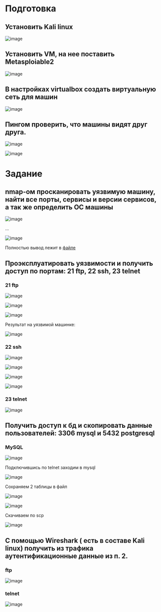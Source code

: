 # Подготовка

## Установить Kali linux

![image](https://github.com/Kcchernikov/information_security/assets/80039707/aaec3217-3394-4951-8c12-a3dd1c65de11)

## Установить VM, на нее поставить Metasploiable2

![image](https://github.com/Kcchernikov/information_security/assets/80039707/9b21ec0e-9995-49ea-9784-b0a1d4821062)

## В настройках virtualbox создать виртуальную сеть для машин

![image](https://github.com/Kcchernikov/information_security/assets/80039707/6010fbb7-fa3e-4d0a-a947-01ea9fae42d6)

## Пингом проверить, что машины видят друг друга.

![image](https://github.com/Kcchernikov/information_security/assets/80039707/78f6b9a7-c6b2-4f77-8a4b-56a79afc2fe9)

![image](https://github.com/Kcchernikov/information_security/assets/80039707/1979e4a9-b079-4345-a618-d8bb72e5e17c)

# Задание

## nmap-ом просканировать уязвимую машину, найти все порты, сервисы и версии сервисов, а так же определить ОС машины

![image](https://github.com/Kcchernikov/information_security/assets/80039707/72dbfd2c-0272-4ab3-946b-c96a24c07375)

...

![image](https://github.com/Kcchernikov/information_security/assets/80039707/8aee2bf7-5c92-4a81-8ecf-5e40961c8634)

Полностью вывод лежит в [файле](https://github.com/Kcchernikov/information_security/blob/main/practise/nmap_result.txt)

## Проэксплуатировать уязвимости и получить доступ по портам: 21 ftp, 22 ssh, 23 telnet

### 21 ftp

![image](https://github.com/Kcchernikov/information_security/assets/80039707/f4705e54-e1b2-4bfb-817d-6b5b973ea1fe)

![image](https://github.com/Kcchernikov/information_security/assets/80039707/d17a5fe7-b14c-4a4d-84ae-c13597084be2)

![image](https://github.com/Kcchernikov/information_security/assets/80039707/de969d82-cbc3-4e6d-9473-33e76e2b0c00)

Результат на уязвимой машинке:

![image](https://github.com/Kcchernikov/information_security/assets/80039707/d8f46be2-60e3-4b20-9ca9-ddd277a6d494)

### 22 ssh

![image](https://github.com/Kcchernikov/information_security/assets/80039707/5865c267-a350-4fa2-ad24-d90c88afbcae)

![image](https://github.com/Kcchernikov/information_security/assets/80039707/de6367a9-8f2d-43a5-badf-bb561146d0bf)

![image](https://github.com/Kcchernikov/information_security/assets/80039707/79390a10-3d99-4c6a-9929-937fb613f6a5)

![image](https://github.com/Kcchernikov/information_security/assets/80039707/c0795fc8-6d5e-47f3-9ce2-00995ecd7b12)

### 23 telnet

![image](https://github.com/Kcchernikov/information_security/assets/80039707/2cee3087-f2ed-4bcc-86cf-7873d8629e34)

## Получить доступ к бд и скопировать данные пользователей: 3306 mysql и 5432 postgresql

### MySQL

![image](https://github.com/Kcchernikov/information_security/assets/80039707/0dea776f-3fd0-446d-8435-dc799bf24a14)

Подключившись по telnet заходим в mysql

![image](https://github.com/Kcchernikov/information_security/assets/80039707/b778c1d2-c35c-4144-8c70-0d8430426517)

Сохраняем 2 таблицы в файл

![image](https://github.com/Kcchernikov/information_security/assets/80039707/e24585d4-badc-4262-8440-feed18d0a138)

![image](https://github.com/Kcchernikov/information_security/assets/80039707/65c6e78e-5144-4926-becb-d2e64141dd0f)

Скачиваем по scp

![image](https://github.com/Kcchernikov/information_security/assets/80039707/318ce8d4-657c-464f-a567-d2756c10ffc3)



## C помощью Wireshark ( есть в составе Kali linux) получить из трафика аутентификационные данные из п. 2.

### ftp

![image](https://github.com/Kcchernikov/information_security/assets/80039707/0966688d-52de-48c0-9d58-7e53cc29be90)

### telnet

![image](https://github.com/Kcchernikov/information_security/assets/80039707/8d4810d9-3a86-4292-b6c0-564bd0d1d392)


